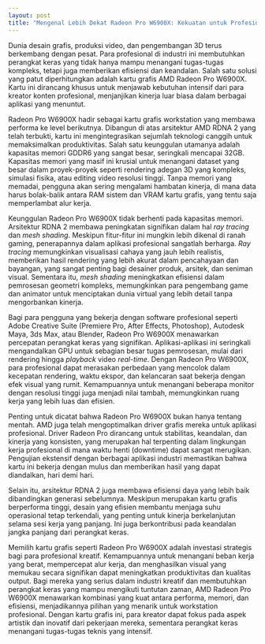 ```yaml
---
layout: post
title: "Mengenal Lebih Dekat Radeon Pro W6900X: Kekuatan untuk Profesional Kreatif"
---
```


Dunia desain grafis, produksi video, dan pengembangan 3D terus berkembang dengan pesat. Para profesional di industri ini membutuhkan perangkat keras yang tidak hanya mampu menangani tugas-tugas kompleks, tetapi juga memberikan efisiensi dan keandalan. Salah satu solusi yang patut diperhitungkan adalah kartu grafis AMD Radeon Pro W6900X. Kartu ini dirancang khusus untuk menjawab kebutuhan intensif dari para kreator konten profesional, menjanjikan kinerja luar biasa dalam berbagai aplikasi yang menuntut.

Radeon Pro W6900X hadir sebagai kartu grafis workstation yang membawa performa ke level berikutnya. Dibangun di atas arsitektur AMD RDNA 2 yang telah terbukti, kartu ini mengintegrasikan sejumlah teknologi canggih untuk memaksimalkan produktivitas. Salah satu keunggulan utamanya adalah kapasitas memori GDDR6 yang sangat besar, seringkali mencapai 32GB. Kapasitas memori yang masif ini krusial untuk menangani dataset yang besar dalam proyek-proyek seperti rendering adegan 3D yang kompleks, simulasi fisika, atau editing video resolusi tinggi. Tanpa memori yang memadai, pengguna akan sering mengalami hambatan kinerja, di mana data harus bolak-balik antara RAM sistem dan VRAM kartu grafis, yang tentu saja memperlambat alur kerja.

Keunggulan Radeon Pro W6900X tidak berhenti pada kapasitas memori. Arsitektur RDNA 2 membawa peningkatan signifikan dalam hal *ray tracing* dan *mesh shading*. Meskipun fitur-fitur ini mungkin lebih dikenal di ranah gaming, penerapannya dalam aplikasi profesional sangatlah berharga. *Ray tracing* memungkinkan visualisasi cahaya yang jauh lebih realistis, memberikan hasil rendering yang lebih akurat dalam pencahayaan dan bayangan, yang sangat penting bagi desainer produk, arsitek, dan seniman visual. Sementara itu, *mesh shading* meningkatkan efisiensi dalam pemrosesan geometri kompleks, memungkinkan para pengembang game dan animator untuk menciptakan dunia virtual yang lebih detail tanpa mengorbankan kinerja.

Bagi para pengguna yang bekerja dengan software profesional seperti Adobe Creative Suite (Premiere Pro, After Effects, Photoshop), Autodesk Maya, 3ds Max, atau Blender, Radeon Pro W6900X menawarkan percepatan perangkat keras yang signifikan. Aplikasi-aplikasi ini seringkali mengandalkan GPU untuk sebagian besar tugas pemrosesan, mulai dari rendering hingga *playback* video *real-time*. Dengan Radeon Pro W6900X, para profesional dapat merasakan perbedaan yang mencolok dalam kecepatan rendering, waktu ekspor, dan kelancaran saat bekerja dengan efek visual yang rumit. Kemampuannya untuk menangani beberapa monitor dengan resolusi tinggi juga menjadi nilai tambah, memungkinkan ruang kerja yang lebih luas dan efisien.

Penting untuk dicatat bahwa Radeon Pro W6900X bukan hanya tentang mentah. AMD juga telah mengoptimalkan driver grafis mereka untuk aplikasi profesional. Driver Radeon Pro dirancang untuk stabilitas, keandalan, dan kinerja yang konsisten, yang merupakan hal terpenting dalam lingkungan kerja profesional di mana waktu henti (downtime) dapat sangat merugikan. Pengujian ekstensif dengan berbagai aplikasi industri memastikan bahwa kartu ini bekerja dengan mulus dan memberikan hasil yang dapat diandalkan, hari demi hari.

Selain itu, arsitektur RDNA 2 juga membawa efisiensi daya yang lebih baik dibandingkan generasi sebelumnya. Meskipun merupakan kartu grafis berperforma tinggi, desain yang efisien membantu menjaga suhu operasional tetap terkendali, yang penting untuk kinerja berkelanjutan selama sesi kerja yang panjang. Ini juga berkontribusi pada keandalan jangka panjang dari perangkat keras.

Memilih kartu grafis seperti Radeon Pro W6900X adalah investasi strategis bagi para profesional kreatif. Kemampuannya untuk menangani beban kerja yang berat, mempercepat alur kerja, dan menghasilkan visual yang memukau secara signifikan dapat meningkatkan produktivitas dan kualitas output. Bagi mereka yang serius dalam industri kreatif dan membutuhkan perangkat keras yang mampu mengikuti tuntutan zaman, AMD Radeon Pro W6900X menawarkan kombinasi yang kuat antara performa, memori, dan efisiensi, menjadikannya pilihan yang menarik untuk workstation profesional. Dengan kartu grafis ini, para kreator dapat fokus pada aspek artistik dan inovatif dari pekerjaan mereka, sementara perangkat keras menangani tugas-tugas teknis yang intensif.
